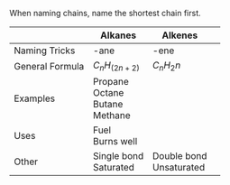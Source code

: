 When naming chains, name the shortest chain first.

|                 | Alkanes                                | Alkenes                    |     |
| --------------- | -------------------------------------- | -------------------------- | --- |
| Naming Tricks   | -ane                                   | -ene                       |     |
| General Formula | $C_nH_(2n+2)$                          | $C_nH_2n$                  |     |
| Examples        | Propane<br>Octane<br>Butane<br>Methane |                            |     |
| Uses            | Fuel<br>Burns well                     |                            |     |
| Other           | Single bond<br>Saturated               | Double bond<br>Unsaturated |     |

